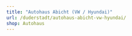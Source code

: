 ```yaml
---
title: "Autohaus Abicht (VW / Hyundai)"
url: /duderstadt/autohaus-abicht-vw-hyundai/
shop: Autohaus
---
```

